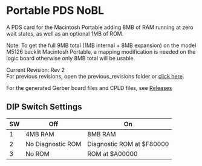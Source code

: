 # Portable PDS NoBL

A PDS card for the Macintosh Portable adding 8MB of RAM running at zero wait states, as well as an optional 1MB of ROM.

Note: To get the full 9MB total (1MB internal + 8MB expansion) on the model M5126 backlit Macintosh Portable, a mapping modification is needed on the logic board otherwise only 8MB total will be usable.

Current Revision: Rev 2  
For previous revisions, open the previous_revisions folder or [click here](previous_revisions/).

For the generated Gerber board files and CPLD files, see [Releases](https://github.com/rezafouladian/PortablePDSNoBL/releases)

## DIP Switch Settings

| SW | Off | On |
| --- | --- | --- |
| 1 | 4MB RAM | 8MB RAM |
| 2 | No Diagnostic ROM | Diagnostic ROM at $F80000 |
| 3 | No ROM | ROM at $A00000 |
